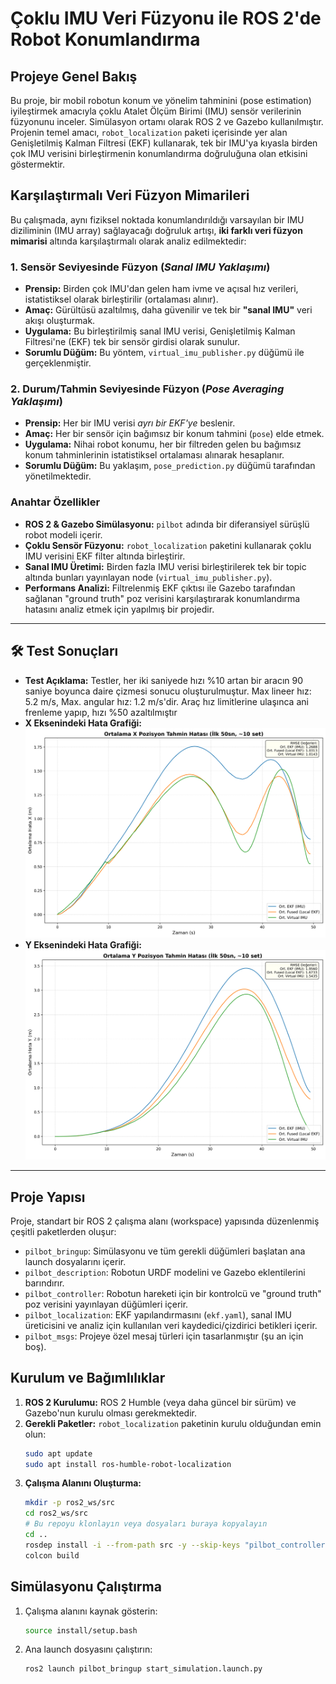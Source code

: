 # Çoklu IMU Veri Füzyonu ile ROS 2'de Robot Konumlandırma

## Projeye Genel Bakış

Bu proje, bir mobil robotun konum ve yönelim tahminini (pose estimation) iyileştirmek amacıyla çoklu Atalet Ölçüm Birimi (IMU) sensör verilerinin füzyonunu inceler. Simülasyon ortamı olarak ROS 2 ve Gazebo kullanılmıştır. Projenin temel amacı, `robot_localization` paketi içerisinde yer alan Genişletilmiş Kalman Filtresi (EKF) kullanarak, tek bir IMU'ya kıyasla birden çok IMU verisini birleştirmenin konumlandırma doğruluğuna olan etkisini göstermektir.

## Karşılaştırmalı Veri Füzyon Mimarileri

Bu çalışmada, aynı fiziksel noktada konumlandırıldığı varsayılan bir IMU diziliminin (IMU array) sağlayacağı doğruluk artışı, **iki farklı veri füzyon mimarisi** altında karşılaştırmalı olarak analiz edilmektedir:

### 1. Sensör Seviyesinde Füzyon (*Sanal IMU Yaklaşımı*)

* **Prensip:** Birden çok IMU'dan gelen ham ivme ve açısal hız verileri, istatistiksel olarak birleştirilir (ortalaması alınır).
* **Amaç:** Gürültüsü azaltılmış, daha güvenilir ve tek bir **"sanal IMU"** veri akışı oluşturmak.
* **Uygulama:** Bu birleştirilmiş sanal IMU verisi, Genişletilmiş Kalman Filtresi'ne (EKF) tek bir sensör girdisi olarak sunulur.
* **Sorumlu Düğüm:** Bu yöntem, `virtual_imu_publisher.py` düğümü ile gerçeklenmiştir.

### 2. Durum/Tahmin Seviyesinde Füzyon (*Pose Averaging Yaklaşımı*)

* **Prensip:** Her bir IMU verisi *ayrı bir EKF'ye* beslenir.
* **Amaç:** Her bir sensör için bağımsız bir konum tahmini (`pose`) elde etmek.
* **Uygulama:** Nihai robot konumu, her bir filtreden gelen bu bağımsız konum tahminlerinin istatistiksel ortalaması alınarak hesaplanır.
* **Sorumlu Düğüm:** Bu yaklaşım, `pose_prediction.py` düğümü tarafından yönetilmektedir.

### Anahtar Özellikler

* **ROS 2 & Gazebo Simülasyonu:** `pilbot` adında bir diferansiyel sürüşlü robot modeli içerir.
* **Çoklu Sensör Füzyonu:** `robot_localization` paketini kullanarak çoklu IMU verisini EKF filter altında birleştirir.
* **Sanal IMU Üretimi:** Birden fazla IMU verisi birleştirilerek tek bir topic altında bunları yayınlayan node (`virtual_imu_publisher.py`).
* **Performans Analizi:** Filtrelenmiş EKF çıktısı ile Gazebo tarafından sağlanan "ground truth" poz verisini karşılaştırarak konumlandırma hatasını analiz etmek için yapılmış bir projedir.

---

## 🛠️ Test Sonuçları
* **Test Açıklama:** Testler, her iki saniyede hızı %10 artan bir aracın 90 saniye boyunca daire çizmesi sonucu oluşturulmuştur. Max lineer hız: 5.2 m/s, Max. angular hız: 1.2 m/s'dir. Araç hız limitlerine ulaşınca ani frenleme yapıp, hızı %50 azaltılmıştır
* **X Eksenindeki Hata Grafiği:** ![X Ekseni Hata Grafiği](ONLY_average_pos_error_x_first_50s_rmse.png)
* **Y Eksenindeki Hata Grafiği:** ![X Ekseni Hata Grafiği](ONLY_average_pos_error_y_first_50s_rmse.png)

---

## Proje Yapısı

Proje, standart bir ROS 2 çalışma alanı (workspace) yapısında düzenlenmiş çeşitli paketlerden oluşur:
* `pilbot_bringup`: Simülasyonu ve tüm gerekli düğümleri başlatan ana launch dosyalarını içerir.
* `pilbot_description`: Robotun URDF modelini ve Gazebo eklentilerini barındırır.
* `pilbot_controller`: Robotun hareketi için bir kontrolcü ve "ground truth" poz verisini yayınlayan düğümleri içerir.
* `pilbot_localization`: EKF yapılandırmasını (`ekf.yaml`), sanal IMU üreticisini ve analiz için kullanılan veri kaydedici/çizdirici betikleri içerir.
* `pilbot_msgs`: Projeye özel mesaj türleri için tasarlanmıştır (şu an için boş).

## Kurulum ve Bağımlılıklar

1.  **ROS 2 Kurulumu:** ROS 2 Humble (veya daha güncel bir sürüm) ve Gazebo'nun kurulu olması gerekmektedir.
2.  **Gerekli Paketler:** `robot_localization` paketinin kurulu olduğundan emin olun:
    ```bash
    sudo apt update
    sudo apt install ros-humble-robot-localization
    ```
3.  **Çalışma Alanını Oluşturma:**
    ```bash
    mkdir -p ros2_ws/src
    cd ros2_ws/src
    # Bu repoyu klonlayın veya dosyaları buraya kopyalayın
    cd ..
    rosdep install -i --from-path src -y --skip-keys "pilbot_controller pilbot_description pilbot_localization pilbot_bringup pilbot_msgs"
    colcon build
    ```

## Simülasyonu Çalıştırma

1.  Çalışma alanını kaynak gösterin:
    ```bash
    source install/setup.bash
    ```
2.  Ana launch dosyasını çalıştırın:
    ```bash
    ros2 launch pilbot_bringup start_simulation.launch.py
    ```
